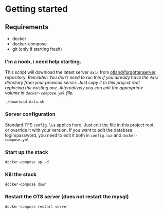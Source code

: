 # Getting started

## Requirements
- docker
- docker-compose
- git (only if starting fresh)

### I'm a noob, i need help starting.
This script will download the latest server `data` from [otland/forgottenserver](https://github.com/otland/forgottenserver) repository.
_Reminder: You don't need to run this if you already have the `data` directory from your previous server. Just copy it to this project root replacing the existing one. Alternatively you can edit the appropriate volume in `docker-compose.yml` file._
```shell
./download-data.sh
```

### Server configuration
Standard TFS `config.lua` applies here. Just edit the file in this project root, or override it with your version.
If you want to edit the database login/password, you need to edit it both in `config.lua` and `docker-compose.yml`

### Start up the stack
```shell
docker-compose up -d
```

### Kill the stack
```shell
docker-compose down
```

### Restart the OTS server (does not restart the mysql)
```shell
docker-compose restart server
```
